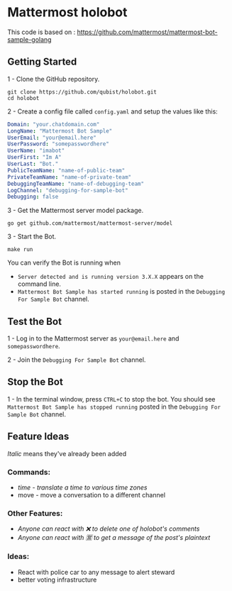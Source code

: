 # Mattermost holobot

This code is based on : https://github.com/mattermost/mattermost-bot-sample-golang

## Getting Started

1 - Clone the GitHub repository.
```
git clone https://github.com/qubist/holobot.git
cd holobot
```

2 - Create a config file called `config.yaml` and setup the values like this:

``` yaml
Domain: "your.chatdomain.com"
LongName: "Mattermost Bot Sample"
UserEmail: "your@email.here"
UserPassword: "somepasswordhere"
UserName: "imabot"
UserFirst: "Im A"
UserLast: "Bot."
PublicTeamName: "name-of-public-team"
PrivateTeamName: "name-of-private-team"
DebuggingTeamName: "name-of-debugging-team"
LogChannel: "debugging-for-sample-bot"
Debugging: false

```
3 - Get the Mattermost server model package.
```
go get github.com/mattermost/mattermost-server/model
```

3 - Start the Bot.
```
make run
```
You can verify the Bot is running when
  - `Server detected and is running version 3.X.X` appears on the command line.
  - `Mattermost Bot Sample has started running` is posted in the `Debugging For Sample Bot` channel.

## Test the Bot

1 - Log in to the Mattermost server as `your@email.here` and `somepasswordhere`.

2 - Join the `Debugging For Sample Bot` channel.

## Stop the Bot

1 - In the terminal window, press `CTRL+C` to stop the bot. You should see `Mattermost Bot Sample has stopped running` posted in the `Debugging For Sample Bot` channel.

## Feature Ideas
*Italic* means they've already been added

### Commands:
* *time - translate a time to various time zones*
* move - move a conversation to a different channel

### Other Features:
* *Anyone can react with :x: to delete one of holobot's comments*
* *Anyone can react with :u55b6: to get a message of the post's plaintext*

### Ideas:
* React with police car to any message to alert steward
* better voting infrastructure
